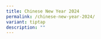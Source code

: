 ```yaml
---
title: Chinese New Year 2024
permalink: /chinese-new-year-2024/
variant: tiptap
description: ""
---
```

